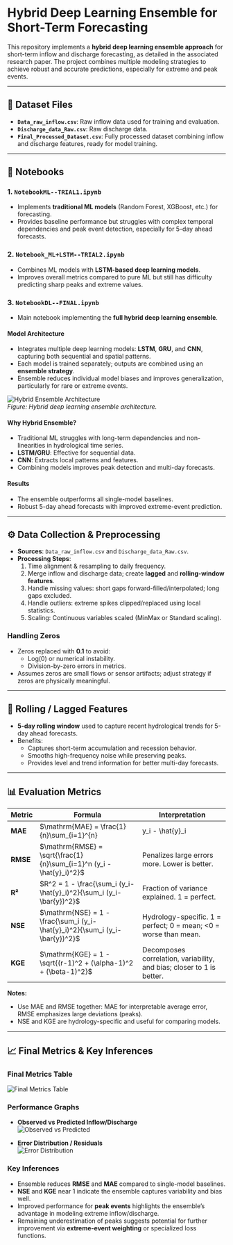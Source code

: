 # Hybrid Deep Learning Ensemble for Short-Term Forecasting

This repository implements a **hybrid deep learning ensemble approach** for short-term inflow and discharge forecasting, as detailed in the associated research paper. The project combines multiple modeling strategies to achieve robust and accurate predictions, especially for extreme and peak events.

---

## 📁 Dataset Files

- **`Data_raw_inflow.csv`**: Raw inflow data used for training and evaluation.  
- **`Discharge_data_Raw.csv`**: Raw discharge data.  
- **`Final_Processed_Dataset.csv`**: Fully processed dataset combining inflow and discharge features, ready for model training.  

---

## 📓 Notebooks

### 1. `NotebookML--TRIAL1.ipynb`  
- Implements **traditional ML models** (Random Forest, XGBoost, etc.) for forecasting.  
- Provides baseline performance but struggles with complex temporal dependencies and peak event detection, especially for 5-day ahead forecasts.

### 2. `Notebook_ML+LSTM--TRIAL2.ipynb`  
- Combines ML models with **LSTM-based deep learning models**.  
- Improves overall metrics compared to pure ML but still has difficulty predicting sharp peaks and extreme values.

### 3. `NotebookDL--FINAL.ipynb`  
- Main notebook implementing the **full hybrid deep learning ensemble**.  

#### Model Architecture
- Integrates multiple deep learning models: **LSTM**, **GRU**, and **CNN**, capturing both sequential and spatial patterns.  
- Each model is trained separately; outputs are combined using an **ensemble strategy**.  
- Ensemble reduces individual model biases and improves generalization, particularly for rare or extreme events.  

![Hybrid Ensemble Architecture](https://i.ibb.co/xqwphQ0n/diagram.png)  
*Figure: Hybrid deep learning ensemble architecture.*

#### Why Hybrid Ensemble?
- Traditional ML struggles with long-term dependencies and non-linearities in hydrological time series.  
- **LSTM/GRU**: Effective for sequential data.  
- **CNN**: Extracts local patterns and features.  
- Combining models improves peak detection and multi-day forecasts.  

#### Results
- The ensemble outperforms all single-model baselines.  
- Robust 5-day ahead forecasts with improved extreme-event prediction.  

---

## ⚙️ Data Collection & Preprocessing

- **Sources**: `Data_raw_inflow.csv` and `Discharge_data_Raw.csv`.  
- **Processing Steps**:
  1. Time alignment & resampling to daily frequency.  
  2. Merge inflow and discharge data; create **lagged** and **rolling-window features**.  
  3. Handle missing values: short gaps forward-filled/interpolated; long gaps excluded.  
  4. Handle outliers: extreme spikes clipped/replaced using local statistics.  
  5. Scaling: Continuous variables scaled (MinMax or Standard scaling).  

### Handling Zeros
- Zeros replaced with **0.1** to avoid:
  - Log(0) or numerical instability.  
  - Division-by-zero errors in metrics.  
- Assumes zeros are small flows or sensor artifacts; adjust strategy if zeros are physically meaningful.  

---

## 🔄 Rolling / Lagged Features

- **5-day rolling window** used to capture recent hydrological trends for 5-day ahead forecasts.  
- Benefits:
  - Captures short-term accumulation and recession behavior.  
  - Smooths high-frequency noise while preserving peaks.  
  - Provides level and trend information for better multi-day forecasts.  

---

## 📊 Evaluation Metrics

| Metric | Formula | Interpretation |
|--------|---------|----------------|
| **MAE** | $\mathrm{MAE} = \frac{1}{n}\sum_{i=1}^{n} |y_i - \hat{y}_i|$ | Average absolute error. Lower is better. |
| **RMSE** | $\mathrm{RMSE} = \sqrt{\frac{1}{n}\sum_{i=1}^n (y_i - \hat{y}_i)^2}$ | Penalizes large errors more. Lower is better. |
| **R²** | $R^2 = 1 - \frac{\sum_i (y_i-\hat{y}_i)^2}{\sum_i (y_i-\bar{y})^2}$ | Fraction of variance explained. 1 = perfect. |
| **NSE** | $\mathrm{NSE} = 1 - \frac{\sum_i (y_i-\hat{y}_i)^2}{\sum_i (y_i-\bar{y})^2}$ | Hydrology-specific. 1 = perfect; 0 = mean; <0 = worse than mean. |
| **KGE** | $\mathrm{KGE} = 1 - \sqrt{(r-1)^2 + (\alpha-1)^2 + (\beta-1)^2}$ | Decomposes correlation, variability, and bias; closer to 1 is better. |

**Notes:**  
- Use MAE and RMSE together: MAE for interpretable average error, RMSE emphasizes large deviations (peaks).  
- NSE and KGE are hydrology-specific and useful for comparing models.

---

## 📈 Final Metrics & Key Inferences

### Final Metrics Table
![Final Metrics Table](https://i.ibb.co/qMwYv6wz/qMwYv6wz.png)

### Performance Graphs
- **Observed vs Predicted Inflow/Discharge**  
![Observed vs Predicted](https://i.ibb.co/FqL2zwxw/FqL2zwxw.png)

- **Error Distribution / Residuals**  
![Error Distribution](https://i.ibb.co/SD2v6LpS/SD2v6LpS.png)

### Key Inferences
- Ensemble reduces **RMSE** and **MAE** compared to single-model baselines.  
- **NSE** and **KGE** near 1 indicate the ensemble captures variability and bias well.  
- Improved performance for **peak events** highlights the ensemble’s advantage in modeling extreme inflow/discharge.  
- Remaining underestimation of peaks suggests potential for further improvement via **extreme-event weighting** or specialized loss functions.
